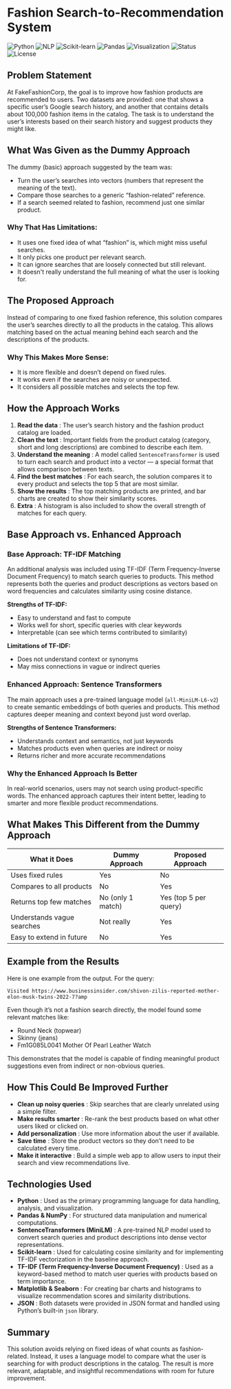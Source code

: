 # Fashion Search-to-Recommendation System

![Python](https://img.shields.io/badge/Python-3.10%2B-blue)
![NLP](https://img.shields.io/badge/NLP-SentenceTransformers-green)
![Scikit-learn](https://img.shields.io/badge/Scikit--learn-ML-orange)
![Pandas](https://img.shields.io/badge/Pandas-Data--Analysis-yellow)
![Visualization](https://img.shields.io/badge/Visualization-Matplotlib%20%7C%20Seaborn-purple)
![Status](https://img.shields.io/badge/Status-Completed-brightgreen)
![License](https://img.shields.io/badge/License-MIT-lightgrey)

## Problem Statement

At FakeFashionCorp, the goal is to improve how fashion products are recommended to users. Two datasets are provided: one that shows a specific user’s Google search history, and another that contains details about 100,000 fashion items in the catalog. The task is to understand the user’s interests based on their search history and suggest products they might like.

## What Was Given as the Dummy Approach

The dummy (basic) approach suggested by the team was:

* Turn the user’s searches into vectors (numbers that represent the meaning of the text).
* Compare those searches to a generic “fashion-related” reference.
* If a search seemed related to fashion, recommend just one similar product.

### Why That Has Limitations:

* It uses one fixed idea of what “fashion” is, which might miss useful searches.
* It only picks one product per relevant search.
* It can ignore searches that are loosely connected but still relevant.
* It doesn't really understand the full meaning of what the user is looking for.

## The Proposed Approach

Instead of comparing to one fixed fashion reference, this solution compares the user’s searches directly to all the products in the catalog. This allows matching based on the actual meaning behind each search and the descriptions of the products.

### Why This Makes More Sense:

* It is more flexible and doesn’t depend on fixed rules.
* It works even if the searches are noisy or unexpected.
* It considers all possible matches and selects the top few.

## How the Approach Works

1. **Read the data** : The user’s search history and the fashion product catalog are loaded.
2. **Clean the text** : Important fields from the product catalog (category, short and long descriptions) are combined to describe each item.
3. **Understand the meaning** : A model called `SentenceTransformer` is used to turn each search and product into a vector — a special format that allows comparison between texts.
4. **Find the best matches** : For each search, the solution compares it to every product and selects the top 5 that are most similar.
5. **Show the results** : The top matching products are printed, and bar charts are created to show their similarity scores.
6. **Extra** : A histogram is also included to show the overall strength of matches for each query.

## Base Approach vs. Enhanced Approach

### Base Approach: TF-IDF Matching

An additional analysis was included using TF-IDF (Term Frequency-Inverse Document Frequency) to match search queries to products. This method represents both the queries and product descriptions as vectors based on word frequencies and calculates similarity using cosine distance.

**Strengths of TF-IDF:**

* Easy to understand and fast to compute
* Works well for short, specific queries with clear keywords
* Interpretable (can see which terms contributed to similarity)

**Limitations of TF-IDF:**

* Does not understand context or synonyms
* May miss connections in vague or indirect queries

### Enhanced Approach: Sentence Transformers

The main approach uses a pre-trained language model (`all-MiniLM-L6-v2`) to create semantic embeddings of both queries and products. This method captures deeper meaning and context beyond just word overlap.

**Strengths of Sentence Transformers:**

* Understands context and semantics, not just keywords
* Matches products even when queries are indirect or noisy
* Returns richer and more accurate recommendations

### Why the Enhanced Approach Is Better

In real-world scenarios, users may not search using product-specific words. The enhanced approach captures their intent better, leading to smarter and more flexible product recommendations.

## What Makes This Different from the Dummy Approach

| What it Does               | Dummy Approach    | Proposed Approach     |
| -------------------------- | ----------------- | --------------------- |
| Uses fixed rules           | Yes               | No                    |
| Compares to all products   | No                | Yes                   |
| Returns top few matches    | No (only 1 match) | Yes (top 5 per query) |
| Understands vague searches | Not really        | Yes                   |
| Easy to extend in future   | No                | Yes                   |

## Example from the Results

Here is one example from the output. For the query:

```
Visited https://www.businessinsider.com/shivon-zilis-reported-mother-elon-musk-twins-2022-7?amp
```

Even though it’s not a fashion search directly, the model found some relevant matches like:

* Round Neck (topwear)
* Skinny (jeans)
* Fm1G085L0041 Mother Of Pearl Leather Watch

This demonstrates that the model is capable of finding meaningful product suggestions even from indirect or non-obvious queries.

## How This Could Be Improved Further

* **Clean up noisy queries** : Skip searches that are clearly unrelated using a simple filter.
* **Make results smarter** : Re-rank the best products based on what other users liked or clicked on.
* **Add personalization** : Use more information about the user if available.
* **Save time** : Store the product vectors so they don’t need to be calculated every time.
* **Make it interactive** : Build a simple web app to allow users to input their search and view recommendations live.

## Technologies Used

* **Python** : Used as the primary programming language for data handling, analysis, and visualization.
* **Pandas & NumPy** : For structured data manipulation and numerical computations.
* **SentenceTransformers (MiniLM)** : A pre-trained NLP model used to convert search queries and product descriptions into dense vector representations.
* **Scikit-learn** : Used for calculating cosine similarity and for implementing TF-IDF vectorization in the baseline approach.
* **TF-IDF (Term Frequency-Inverse Document Frequency)** : Used as a keyword-based method to match user queries with products based on term importance.
* **Matplotlib & Seaborn** : For creating bar charts and histograms to visualize recommendation scores and similarity distributions.
* **JSON** : Both datasets were provided in JSON format and handled using Python’s built-in `json` library.

## Summary

This solution avoids relying on fixed ideas of what counts as fashion-related. Instead, it uses a language model to compare what the user is searching for with product descriptions in the catalog. The result is more relevant, adaptable, and insightful recommendations with room for future improvement.
